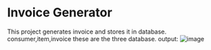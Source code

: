 # Invoice Generator
This project generates invoice and stores it in database.
consumer,item,invoice these are the three database.
output:
![image](https://github.com/user-attachments/assets/1264ede4-9095-4865-b0ea-43178f7d980a)
